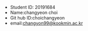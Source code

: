 * Student ID: 20191684
* Name:changyeon choi
* Git hub ID:choichangyeon
* email:changyon99@kookmin.ac.kr

